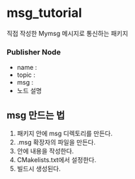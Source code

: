 # msg_tutorial
직접 작성한 Mymsg 메시지로 통신하는 패키지

### Publisher Node
- name :
- topic :
- msg : 
- 노드 설명

## msg 만드는 법
1. 패키지 안에 msg 디렉토리를 만든다.
2. .msg 확장자의 파일을 만든다.
3. 안에 내용을 작성한다.
4. CMakelists.txt에서 설정한다.
5. 빌드시 생성된다.